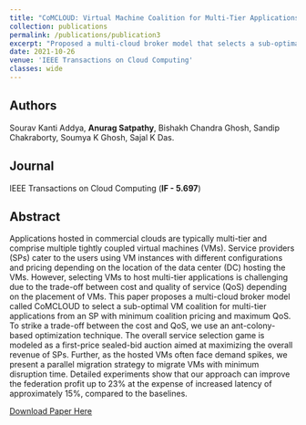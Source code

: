 ```yaml
---
title: "CoMCLOUD: Virtual Machine Coalition for Multi-Tier Applications over Multi-Cloud Environments"
collection: publications
permalink: /publications/publication3
excerpt: "Proposed a multi-cloud broker model that selects a sub-optimal virtual machine coalition for multi-tier applications from an service provider catering to minimum coalition pricing and maximum quality-of-service for end users."
date: 2021-10-26
venue: 'IEEE Transactions on Cloud Computing'
classes: wide
---
```

## Authors
Sourav Kanti Addya, **Anurag Satpathy**, Bishakh Chandra Ghosh, Sandip Chakraborty, Soumya K Ghosh, Sajal K Das.

## Journal
IEEE Transactions on Cloud Computing (**IF - 5.697**)

## Abstract
Applications hosted in commercial clouds are typically multi-tier and comprise multiple tightly coupled virtual machines (VMs). Service providers (SPs) cater to the users using VM instances with different configurations and pricing depending on the location of the data center (DC) hosting the VMs. However, selecting VMs to host multi-tier applications is challenging due to the trade-off between cost and quality of service (QoS) depending on the placement of VMs. This paper proposes a multi-cloud broker model called CoMCLOUD to select a sub-optimal VM coalition for multi-tier applications from an SP with minimum coalition pricing and maximum QoS. To strike a trade-off between the cost and QoS, we use an ant-colony-based optimization technique. The overall service selection game is modeled as a first-price sealed-bid auction aimed at maximizing the overall revenue of SPs. Further, as the hosted VMs often face demand spikes, we present a parallel migration strategy to migrate VMs with minimum disruption time. Detailed experiments show that our approach can improve the federation profit up to 23% at the expense of increased latency of approximately 15%, compared to the baselines.

[Download Paper Here](https://ieeexplore.ieee.org/abstract/document/9585379)
